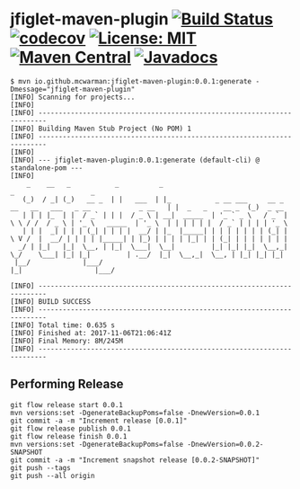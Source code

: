 # jfiglet-maven-plugin [![Build Status](https://travis-ci.org/mcwarman/jfiglet-maven-plugin.svg?branch=develop)](https://travis-ci.org/mcwarman/jfiglet-maven-plugin) [![codecov](https://codecov.io/gh/mcwarman/jfiglet-maven-plugin/branch/develop/graph/badge.svg)](https://codecov.io/gh/mcwarman/jfiglet-maven-plugin) [![License: MIT](https://img.shields.io/badge/License-MIT-blue.svg)](https://opensource.org/licenses/MIT) [![Maven Central](https://img.shields.io/maven-central/v/io.github.mcwarman/jfiglet-maven-plugin.svg)](http://search.maven.org/#search%7Cga%7C1%7Cg%3A%22io.github.mcwarman%22%20AND%20a%3A%22jfiglet-maven-plugin%22) [![Javadocs](http://javadoc.io/badge/io.github.mcwarman/jfiglet-maven-plugin.svg?color=red)](http://javadoc.io/doc/io.github.mcwarman/jfiglet-maven-plugin)

```
$ mvn io.github.mcwarman:jfiglet-maven-plugin:0.0.1:generate -Dmessage="jfiglet-maven-plugin"
[INFO] Scanning for projects...
[INFO]
[INFO] ------------------------------------------------------------------------
[INFO] Building Maven Stub Project (No POM) 1
[INFO] ------------------------------------------------------------------------
[INFO]
[INFO] --- jfiglet-maven-plugin:0.0.1:generate (default-cli) @ standalone-pom ---
[INFO]
    _    __   _           _          _                                                                        _                   _
   (_)  / _| (_)   __ _  | |   ___  | |_           _ __ ___     __ _  __   __   ___   _ __            _ __   | |  _   _    __ _  (_)  _ __
   | | | |_  | |  / _` | | |  / _ \ | __|  _____  | '_ ` _ \   / _` | \ \ / /  / _ \ | '_ \   _____  | '_ \  | | | | | |  / _` | | | | '_ \
   | | |  _| | | | (_| | | | |  __/ | |_  |_____| | | | | | | | (_| |  \ V /  |  __/ | | | | |_____| | |_) | | | | |_| | | (_| | | | | | | |
  _/ | |_|   |_|  \__, | |_|  \___|  \__|         |_| |_| |_|  \__,_|   \_/    \___| |_| |_|         | .__/  |_|  \__,_|  \__, | |_| |_| |_|
 |__/             |___/                                                                              |_|                  |___/

[INFO] ------------------------------------------------------------------------
[INFO] BUILD SUCCESS
[INFO] ------------------------------------------------------------------------
[INFO] Total time: 0.635 s
[INFO] Finished at: 2017-11-06T21:06:41Z
[INFO] Final Memory: 8M/245M
[INFO] ------------------------------------------------------------------------
```

## Performing Release

```
git flow release start 0.0.1
mvn versions:set -DgenerateBackupPoms=false -DnewVersion=0.0.1 
git commit -a -m "Increment release [0.0.1]"
git flow release publish 0.0.1
git flow release finish 0.0.1
mvn versions:set -DgenerateBackupPoms=false -DnewVersion=0.0.2-SNAPSHOT
git commit -a -m "Increment snapshot release [0.0.2-SNAPSHOT]"
git push --tags
git push --all origin
```
